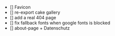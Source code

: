 -   [] Favicon
-   [] re-export cake gallery
-   [] add a real 404 page
-   [] fix fallback fonts when google fonts is blocked
-   [] about-page + Datenschutz
